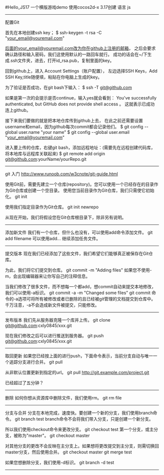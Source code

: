 #Hello_JS17
一个横版游戏demo
使用cocos2d-x 3.17创建
语言 js

______________________________________________________________________________________________________
配置Git

首先在本地创建ssh key；
$ ssh-keygen -t rsa -C "your_email@youremail.com"

后面的your_email@youremail.com改为你在github上注册的邮箱，
之后会要求确认路径和输入密码，我们这使用默认的一路回车就行。
成功的话会在~/下生成.ssh文件夹，进去，打开id_rsa.pub，复制里面的key。

回到github上，进入 Account Settings（账户配置），
左边选择SSH Keys，Add SSH Key,title随便填，粘贴在你电脑上生成的key。

为了验证是否成功，在git bash下输入：
$ ssh -T git@github.com

如果是第一次的会提示是否continue，输入yes就会看到：
You've successfully authenticated, but GitHub does not provide shell access 。
这就表示已成功连上github。

接下来我们要做的就是把本地仓库传到github上去，
在此之前还需要设置username和email，因为github每次commit都会记录他们。
$ git config --global user.name "your name"
$ git config --global user.email "your_email@youremail.com"

进入要上传的仓库，右键git bash，添加远程地址：(需要先在远程创建代码库，将本地库与远程库关联起来)
$ git remote add origin git@github.com:yourName/yourRepo.git
______________________________________________________________________________________________________
git
入门   http://www.runoob.com/w3cnote/git-guide.html

使用Git前，需要先建立一个仓库(repository)。您可以使用一个已经存在的目录作为Git仓库或创建一个空目录。
使用您当前目录作为Git仓库，我们只需使它初始化。
git init

使用我们指定目录作为Git仓库。
git init newrepo

从现在开始，我们将假设您在Git仓库根目录下，除非另有说明。
______________________________________________________________________________________________________
添加新文件
我们有一个仓库，但什么也没有，可以使用add命令添加文件。
git add filename
可以使用add... 继续添加任务文件。
______________________________________________________________________________________________________
提交版本
现在我们已经添加了这些文件，我们希望它们能够真正被保存在Git仓库。

为此，我们将它们提交到仓库。
git commit -m "Adding files"
如果您不使用-m，会出现编辑器来让你写自己的注释信息。

当我们修改了很多文件，而不想每一个都add，想commit自动来提交本地修改，我们可以使用-a标识。
git commit -a -m "Changed some files"
git commit 命令的-a选项可将所有被修改或者已删除的且已经被git管理的文档提交到仓库中。
千万注意，-a不会造成新文件被提交，只能修改。
______________________________________________________________________________________________________
发布版本
我们先从服务器克隆一个库并上传。
git clone   git@github.com:cxly0845/xxx.git

现在我们修改之后可以进行推送到服务器。
git push git@github.com:cxly0845/xxx.git
______________________________________________________________________________________________________
取回更新
如果您已经按上面的进行push，下面命令表示，当前分支自动与唯一一个追踪分支进行合并。
git pull

从非默认位置更新到指定的url。
git pull http://git.example.com/project.git

已经超过了五分钟？
______________________________________________________________________________________________________
删除
如何你想从资源库中删除文件，我们使用rm。
git rm file
______________________________________________________________________________________________________
分支与合并
分支在本地完成，速度快。要创建一个新的分支，我们使用branch命令。
git branch test
branch命令不会将我们带入分支，只是创建一个新分支。

所以我们使用checkout命令来更改分支。
git checkout test
第一个分支，或主分支，被称为"master"。
git checkout master

对其他分支的更改不会反映在主分支上。如果想将更改提交到主分支，则需切换回master分支，然后使用合并。
git checkout master
git merge test

如果您想删除分支，我们使用-d标识。
git branch -d test

______________________________________________________________________________________________________

